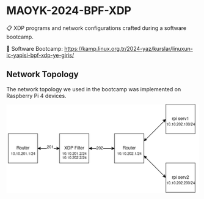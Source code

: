 # MAOYK-2024-BPF-XDP
:clipboard: XDP programs and network configurations crafted during a software bootcamp.

:penguin: Software Bootcamp: https://kamp.linux.org.tr/2024-yaz/kurslar/linuxun-ic-yapisi-bpf-xdp-ye-giris/

## Network Topology 

The network topology we used in the bootcamp was implemented on Raspberry Pi 4 devices.

![Image](images/Network_Topology.png)
